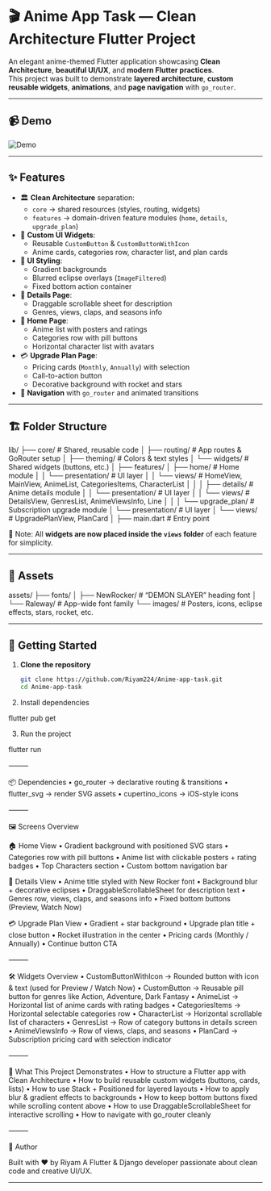 <!-- # 🎬 Anime App Task — Clean Architecture Flutter Project

An elegant anime-themed Flutter application showcasing **Clean Architecture**, **beautiful UI/UX**, and **modern Flutter practices**.  
This project was built to demonstrate **layered architecture**, **custom reusable widgets**, **animations**, and **page navigation** with `go_router`.

---

## 📹 Demo

![Demo](screenshots/demo.gif)

---

## ✨ Features

- 🏛 **Clean Architecture** separation:
  - `core` → shared resources (styles, routing, widgets)
  - `features` → domain-driven feature modules (`home`, `details`, `upgrade_plan`)
- 🎨 **Custom UI Widgets**:
  - Reusable `CustomButton` & `CustomButtonWithIcon`
  - Anime genre tags, view counters, and plan cards
- 🌈 **UI Styling**:
  - Gradient backgrounds
  - Blurred eclipse overlays (`ImageFiltered`)
  - Fixed bottom action container
- 📜 **Scrollable Details Page**:
  - Anime description text expands fully when scrolling
  - Genres, views, and meta-info sections
- 🎥 **Interactive Cards**:
  - Anime list with posters, ratings, and details navigation
  - Character list with circular avatars
- 💳 **Upgrade Plan Page**:
  - Pricing cards (`Monthly`, `Annually`)
  - Call-to-action button with custom design
- 🚀 **Navigation** with `go_router` and animated transitions

---

## 🏗 Folder Structure

lib/
├── core/                          # Shared, reusable code
│   ├── routing/                   # App routes & GoRouter setup
│   ├── theming/                   # Colors & text styles
│   └── widgets/                   # Shared widgets (buttons, etc.)
│
├── features/
│   ├── home/                      # Home module
│   │   ├── data/                  # (future: datasources, models)
│   │   ├── domain/                # Entities, usecases
│   │   └── presentation/          # UI layer
│   │       ├── views/             # Home & MainView screens
│   │       └── widgets/           # AnimeList, CharactersList, CategoriesItems
│   │
│   ├── details/                   # Anime details module
│   │   ├── data/                  # (future: datasources, models)
│   │   ├── domain/                # Entities, usecases
│   │   └── presentation/          # Details screen UI
│   │       ├── views/             # DetailsView
│   │       └── widgets/           # GenresList, AnimeViewsInfo, Line
│   │
│   └── upgrade_plan/              # Subscription upgrade module
│       ├── data/                  # (future: datasources, models)
│       ├── domain/                # Entities, usecases
│       └── presentation/          # Upgrade Plan UI
│           ├── views/             # UpgradePlanView
│           └── widgets/           # PlanCard
│
├── main.dart                      # Entry point

---

## 📂 Assets

assets/
├── fonts/
│   ├── NewRocker/                 # “DEMON SLAYER” heading font
│   └── Raleway/                   # App-wide font family
└── images/                        # Posters, icons, eclipse effects

---

## 🚀 Getting Started

1. **Clone the repository**

   ```bash
   git clone https://github.com/Riyam224/Anime-app-task.git
   cd Anime-app-task

 2. Install dependencies

flutter pub get

 3. Run the project

flutter run

⸻

📦 Dependencies
 • go_router → declarative routing & transitions
 • flutter_svg → render SVG assets
 • cupertino_icons → iOS-style icons

⸻

🛠 Widgets Overview
 • CustomButtonWithIcon → Rounded button with icon & text (used for Preview / Watch Now).
 • CustomButton → Reusable pill button for genres like Action, Adventure, Dark Fantasy.
 • AnimeList → Horizontal list of anime cards with rating badges.
 • CharacterList → Horizontal scrollable list of character avatars.
 • GenresList → Centered row of category buttons.
 • AnimeViewsInfo → Row of views, claps, and seasons.
 • PlanCard → Subscription pricing UI with icon, title, and check circle.

⸻

📖 What This Project Demonstrates
 • How to structure a Flutter app with Clean Architecture.
 • How to build reusable custom widgets (buttons, cards, lists).
 • How to use Stack + Positioned for complex layouts.
 • How to apply blur & gradient effects to backgrounds.
 • How to keep bottom buttons fixed while scrolling the content above them.
 • How to create animated route transitions with go_router.

⸻

👤 Author

Built with ❤️ by Riyam

--- -->

# 🎬 Anime App Task — Clean Architecture Flutter Project

An elegant anime-themed Flutter application showcasing **Clean Architecture**, **beautiful UI/UX**, and **modern Flutter practices**.  
This project was built to demonstrate **layered architecture**, **custom reusable widgets**, **animations**, and **page navigation** with `go_router`.

---

## 📹 Demo

![Demo](screenshots/demo.gif)

---

## ✨ Features

- 🏛 **Clean Architecture** separation:
  - `core` → shared resources (styles, routing, widgets)
  - `features` → domain-driven feature modules (`home`, `details`, `upgrade_plan`)
- 🎨 **Custom UI Widgets**:
  - Reusable `CustomButton` & `CustomButtonWithIcon`
  - Anime cards, categories row, character list, and plan cards
- 🌈 **UI Styling**:
  - Gradient backgrounds
  - Blurred eclipse overlays (`ImageFiltered`)
  - Fixed bottom action container
- 📜 **Details Page**:
  - Draggable scrollable sheet for description
  - Genres, views, claps, and seasons info
- 🎥 **Home Page**:
  - Anime list with posters and ratings
  - Categories row with pill buttons
  - Horizontal character list with avatars
- 💳 **Upgrade Plan Page**:
  - Pricing cards (`Monthly`, `Annually`) with selection
  - Call-to-action button
  - Decorative background with rocket and stars
- 🚀 **Navigation** with `go_router` and animated transitions

---

## 🏗 Folder Structure

lib/
├── core/                          # Shared, reusable code
│   ├── routing/                   # App routes & GoRouter setup
│   ├── theming/                   # Colors & text styles
│   └── widgets/                   # Shared widgets (buttons, etc.)
│
├── features/
│   ├── home/                      # Home module
│   │   └── presentation/          # UI layer
│   │       └── views/             # HomeView, MainView, AnimeList, CategoriesItems, CharacterList
│   │
│   ├── details/                   # Anime details module
│   │   └── presentation/          # UI layer
│   │       └── views/             # DetailsView, GenresList, AnimeViewsInfo, Line
│   │
│   └── upgrade_plan/              # Subscription upgrade module
│       └── presentation/          # UI layer
│           └── views/             # UpgradePlanView, PlanCard
│
├── main.dart                      # Entry point

📌 Note: All **widgets are now placed inside the `views` folder** of each feature for simplicity.

---

## 📂 Assets

assets/
├── fonts/
│   ├── NewRocker/                 # “DEMON SLAYER” heading font
│   └── Raleway/                   # App-wide font family
└── images/                        # Posters, icons, eclipse effects, stars, rocket, etc.

---

## 🚀 Getting Started

1. **Clone the repository**

   ```bash
   git clone https://github.com/Riyam224/Anime-app-task.git
   cd Anime-app-task

2. Install dependencies

flutter pub get

 3. Run the project

flutter run

⸻

📦 Dependencies
 • go_router → declarative routing & transitions
 • flutter_svg → render SVG assets
 • cupertino_icons → iOS-style icons

⸻

🖼 Screens Overview

🏠 Home View
 • Gradient background with positioned SVG stars
 • Categories row with pill buttons
 • Anime list with clickable posters + rating badges
 • Top Characters section
 • Custom bottom navigation bar

📄 Details View
 • Anime title styled with New Rocker font
 • Background blur + decorative eclipses
 • DraggableScrollableSheet for description text
 • Genres row, views, claps, and seasons info
 • Fixed bottom buttons (Preview, Watch Now)

💳 Upgrade Plan View
 • Gradient + star background
 • Upgrade plan title + close button
 • Rocket illustration in the center
 • Pricing cards (Monthly / Annually)
 • Continue button CTA

⸻

🛠 Widgets Overview
 • CustomButtonWithIcon → Rounded button with icon & text (used for Preview / Watch Now)
 • CustomButton → Reusable pill button for genres like Action, Adventure, Dark Fantasy
 • AnimeList → Horizontal list of anime cards with rating badges
 • CategoriesItems → Horizontal selectable categories row
 • CharacterList → Horizontal scrollable list of characters
 • GenresList → Row of category buttons in details screen
 • AnimeViewsInfo → Row of views, claps, and seasons
 • PlanCard → Subscription pricing card with selection indicator

⸻

📖 What This Project Demonstrates
 • How to structure a Flutter app with Clean Architecture
 • How to build reusable custom widgets (buttons, cards, lists)
 • How to use Stack + Positioned for layered layouts
 • How to apply blur & gradient effects to backgrounds
 • How to keep bottom buttons fixed while scrolling content above
 • How to use DraggableScrollableSheet for interactive scrolling
 • How to navigate with go_router cleanly

⸻

👤 Author

Built with ❤️ by Riyam
A Flutter & Django developer passionate about clean code and creative UI/UX.

---
